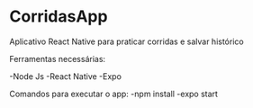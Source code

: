 # CorridasApp
Aplicativo React Native para praticar corridas e salvar histórico

Ferramentas necessárias:

-Node Js
-React Native
-Expo

Comandos para executar o app:
-npm install
-expo start
